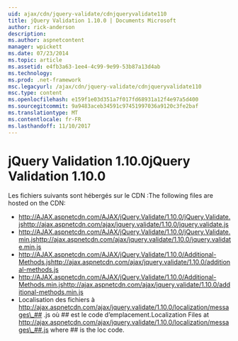 ```yaml
---
uid: ajax/cdn/jquery-validate/cdnjqueryvalidate110
title: jQuery Validation 1.10.0 | Documents Microsoft
author: rick-anderson
description: 
ms.author: aspnetcontent
manager: wpickett
ms.date: 07/23/2014
ms.topic: article
ms.assetid: e4fb3a63-1ee4-4c99-9e99-53b87a13d4ab
ms.technology: 
ms.prod: .net-framework
msc.legacyurl: /ajax/cdn/jquery-validate/cdnjqueryvalidate110
msc.type: content
ms.openlocfilehash: e159f1e03d351a7f017fd68931a12f4e97a5d400
ms.sourcegitcommit: 9a9483aceb34591c97451997036a9120c3fe2baf
ms.translationtype: MT
ms.contentlocale: fr-FR
ms.lasthandoff: 11/10/2017
---
```

<a name="jquery-validation-1100"></a><span data-ttu-id="358ca-102">jQuery Validation 1.10.0</span><span class="sxs-lookup"><span data-stu-id="358ca-102">jQuery Validation 1.10.0</span></span>
====================
<span data-ttu-id="358ca-103">Les fichiers suivants sont hébergés sur le CDN :</span><span class="sxs-lookup"><span data-stu-id="358ca-103">The following files are hosted on the CDN:</span></span>

- <span data-ttu-id="358ca-104">http://AJAX.aspnetcdn.com/AJAX/jQuery.Validate/1.10.0/jQuery.Validate.js</span><span class="sxs-lookup"><span data-stu-id="358ca-104">http://ajax.aspnetcdn.com/ajax/jquery.validate/1.10.0/jquery.validate.js</span></span>
- <span data-ttu-id="358ca-105">http://AJAX.aspnetcdn.com/AJAX/jQuery.Validate/1.10.0/jQuery.Validate.min.js</span><span class="sxs-lookup"><span data-stu-id="358ca-105">http://ajax.aspnetcdn.com/ajax/jquery.validate/1.10.0/jquery.validate.min.js</span></span>
- <span data-ttu-id="358ca-106">http://AJAX.aspnetcdn.com/AJAX/jQuery.Validate/1.10.0/Additional-Methods.js</span><span class="sxs-lookup"><span data-stu-id="358ca-106">http://ajax.aspnetcdn.com/ajax/jquery.validate/1.10.0/additional-methods.js</span></span>
- <span data-ttu-id="358ca-107">http://AJAX.aspnetcdn.com/AJAX/jQuery.Validate/1.10.0/Additional-Methods.min.js</span><span class="sxs-lookup"><span data-stu-id="358ca-107">http://ajax.aspnetcdn.com/ajax/jquery.validate/1.10.0/additional-methods.min.js</span></span>
- <span data-ttu-id="358ca-108">Localisation des fichiers à http://ajax.aspnetcdn.com/ajax/jquery.validate/1.10.0/localization/messages\_## .js où ## est le code d’emplacement.</span><span class="sxs-lookup"><span data-stu-id="358ca-108">Localization Files at http://ajax.aspnetcdn.com/ajax/jquery.validate/1.10.0/localization/messages\_##.js where ## is the loc code.</span></span>
